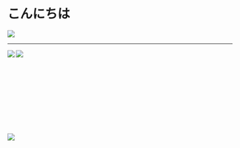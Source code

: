 # こんにちは
![](https://github.githubassets.com/images/mona-whisper.gif)
<hr />
<img align="left" src="https://github-readme-stats.vercel.app/api?username=bartenbach&show_icons=false&count_private=true&hide_title=false&custom_title=GitHub Stats&hide_rank=true&disable_animations=true&include_all_commits=true" />
<img align="left" src="https://github-readme-stats.vercel.app/api/top-langs/?username=bartenbach&langs_count=10&layout=compact&hide_title=false&custom_title=Languages Used" />
<br/><br/><br/><br/><br/><br/><br/><br/><br/><br/> <br /><!-- what in the fuck -->
<img align="left" src="https://github-readme-stats.vercel.app/api/wakatime?username=bartenbach&hide_title=false&layout=default&custom_title=Time Spent in Vim" />
